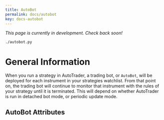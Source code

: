 ```yaml
---
title: AutoBot
permalink: docs/autobot
key: docs-autobot
---
```


*This page is currently in development. Check back soon!*

`./autobot.py`



# General Information
When you run a strategy in AutoTrader, a trading bot, or `AutoBot`, will be deployed for each instrument in your strategies 
watchlist. From that point on, the trading bot will continue to monitor that instrument with the rules of your strategy 
until it is terminated. This will depend on whether AutoTrader is run in detached bot mode, or periodic update mode.


## AutoBot Attributes


